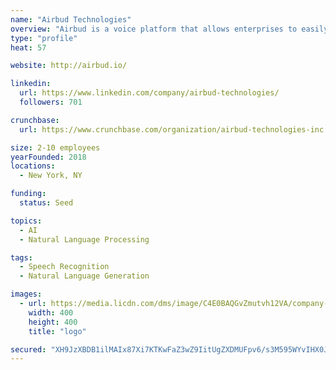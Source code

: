 ```yaml
---
name: "Airbud Technologies"
overview: "Airbud is a voice platform that allows enterprises to easily add voice capabilities to their websites and mobile apps. We use natural language understanding to let people have two-way conversations that simplify their access to information. Starting with healthcare, we enable organizations to customize navigation and better engage their customers."
type: "profile"
heat: 57

website: http://airbud.io/

linkedin:
  url: https://www.linkedin.com/company/airbud-technologies/
  followers: 701

crunchbase:
  url: https://www.crunchbase.com/organization/airbud-technologies-inc

size: 2-10 employees
yearFounded: 2018
locations:
  - New York, NY

funding:
  status: Seed

topics:
  - AI
  - Natural Language Processing

tags:
  - Speech Recognition
  - Natural Language Generation

images:
  - url: https://media.licdn.com/dms/image/C4E0BAQGvZmutvh12VA/company-logo_400_400/0?e=1582761600&v=beta&t=GdMVyMM7gWgjlvLtlep6ENQ3TVFiisQFme-CO_z_M1k
    width: 400
    height: 400
    title: "logo"

secured: "XH9JzXBDB1ilMAIx87Xi7KTKwFaZ3wZ9IitUgZXDMUFpv6/s3M595WYvIHX0J5h+r5UhG5q/nEQn3/wS5GMWVg4RG87yeq5OrWn4h0Imq5eVQs1RdPD8ejI2MSYRSEFTToYDqV0+3coCHLoeQPVbi1xFiu7mTnXilinzL4yWSvq2z10RK91m4/nE998Gi+KBg/I8OURzx1K0ffQAdptAR836s9BwpspyAHUmbVHHPwBrbyZcsFinNqeG0YNk9+Etd/lY4jIuU0ouBxIjs4QjOdVNwvaBn+TeiUbiabeNIuUjC4Q7gmWW/wiNtmyr9Q7+;qJ5sI3VrguFKUCZTqPmUKw=="
---
```


